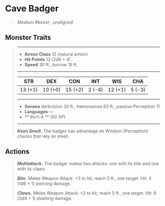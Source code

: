 # Cave Badger
>*Medium #beast , unaligned*
## Monster Traits
>___
>- **Armor Class** 12 (natural armor)
>- **Hit Points** 13 (2d8 + 4)
>- **Speed** 30 ft., burrow 15 ft.
>___
>|STR|DEX|CON|INT|WIS|CHA|
>|:---:|:---:|:---:|:---:|:---:|:---:|
>|13 (+1)|10 (+0)|15 (+2)|2 (-4)|12 (+1)|5 (-3)|
>___
>- **Senses** darkvision 30 ft., tremorsense 60 ft., passive Perception 11
>- **Languages** —
>- ** #cr1-4 ** (50 XP)
>___
>***Keen Smell.*** The badger has advantage on Wisdom (Perception) checks that rely on smell.  
>
## Actions
>***Multiattack.*** The badger makes two attacks: one with its bite and one with its claws.  
>
>***Bite.*** Melee Weapon Attack: +3 to hit, reach 5 ft., one target. Hit: 4 (1d6 + 1) piercing damage.  
>
>***Claws.*** Melee Weapon Attack: +3 to hit, reach 5 ft., one target. Hit: 6 (2d4 + 1) slashing damage.